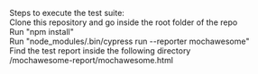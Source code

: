 Steps to execute the test suite: \
Clone this repository and go inside the root folder of the repo \
Run "npm install" \
Run "node_modules/.bin/cypress run --reporter mochawesome" \
Find the test report inside the following directory \
 /mochawesome-report/mochawesome.html

